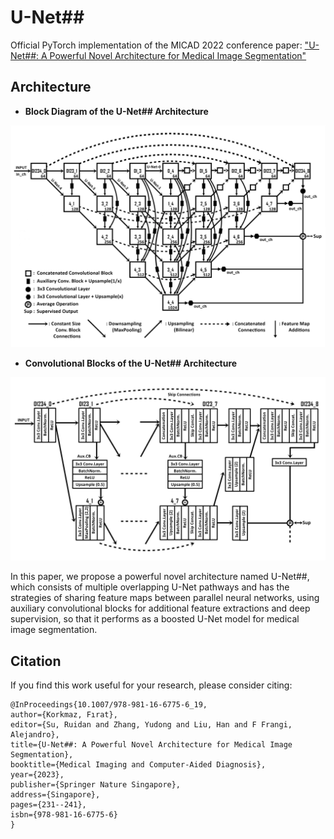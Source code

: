 # U-Net##
Official PyTorch implementation of the MICAD 2022 conference paper: ["U-Net##: A Powerful Novel Architecture for Medical Image Segmentation"](https://link.springer.com/chapter/10.1007/978-981-16-6775-6_19)

## Architecture

* **Block Diagram of the U-Net## Architecture**

<img title="U-Net## Block Diagram" src="https://github.com/firatkorkmaz/UNetSharpSharp/blob/main/images/UNetSharpSharp.png">

* **Convolutional Blocks of the U-Net## Architecture**

<img title="U-Net## Convolutional Blocks" src="https://github.com/firatkorkmaz/UNetSharpSharp/blob/main/images/UNetSharpSharpCB.png">

In this paper, we propose a powerful novel architecture named U-Net##, which consists of multiple overlapping U-Net pathways and has the strategies of sharing feature maps between parallel neural networks, using auxiliary convolutional blocks for additional feature extractions and deep supervision, so that it performs as a boosted U-Net model for medical image segmentation.

## Citation
If you find this work useful for your research, please consider citing:

```
@InProceedings{10.1007/978-981-16-6775-6_19,
author={Korkmaz, Fırat},
editor={Su, Ruidan and Zhang, Yudong and Liu, Han and F Frangi, Alejandro},
title={U-Net##: A Powerful Novel Architecture for Medical Image Segmentation},
booktitle={Medical Imaging and Computer-Aided Diagnosis},
year={2023},
publisher={Springer Nature Singapore},
address={Singapore},
pages={231--241},
isbn={978-981-16-6775-6}
}
```
